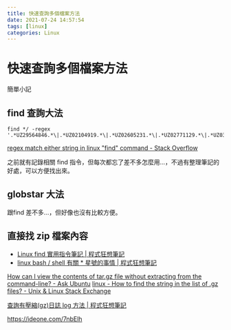 ```yaml
---
title: 快速查詢多個檔案方法
date: 2021-07-24 14:57:54
tags: [linux]
categories: Linux
---
```


# 快速查詢多個檔案方法

簡單小記

<!--more-->

## find 查詢大法

```
find */ -regex '.*UZ29564846.*\|.*UZ02104919.*\|.*UZ02605231.*\|.*UZ02771129.*\|.*UZ03128013.*\|.*UZ03645989.*\|.*UZ04195564.*\|.*UZ04258665.*\|.*UZ04572090.*\|.*UZ04582332.*\|.*UZ04795657.*\|.*UZ04795658.*\|.*UZ04805060.*\|.*UZ04906998.*\|.*UZ05422771.*\|.*UZ05959297.*\|.*UZ06513505.*\|.*UZ06513808.*\|.*UZ06557497.*\|.*UZ06627631.*\|.*UZ06844457.*\|.*UZ06858381.*\|.*UZ07690050.*\|.*UZ07745374.*\|.*UZ07973794.*\|.*UZ08481252.*\|.*UZ08483243.*\|.*UZ08994865.*\|.*UZ09219703.*\|.*UZ09617909.*\|.*UZ09744363.*\|.*UZ10085340.*\|.*UZ10147439.*\|.*UZ10265614.*\|.*UZ10349030.*\|.*UZ11080689.*\|.*UZ11113319.*\|.*UZ11239587.*\|.*UZ11340496.*\|.*UZ11358240.*\|.*UZ11369419.*\|.*UZ11574001.*\|.*UZ13383394.*\|.*UZ12044029.*\|.*UZ12052655.*\|.*UZ12305719.*\|.*UZ13379585.*\|.*UZ12380320.*\|.*UZ12512884.*\|.*UZ13031886.*\|.*UZ13178378.*\|.*UZ13221862.*\|.*UZ12812003.*\|.*UZ12897804.*\|.*UZ13218549.*\|.*UZ13219157.*\|.*UZ13740815.*\|.*UZ13740852.*\|.*UZ13813311.*\|.*UZ13971437.*\|.*UZ13991424.*\|.*UZ14256642.*\|.*UZ14325289.*\|.*UZ14450802.*\|.*UZ14490320.*\|.*UZ14610042.*\|.*UZ14629788.*\|.*UZ14676668.*\|.*UZ14725354.*\|.*UZ14781828.*\|.*UZ14847205.*\|.*UZ15257774.*\|.*UZ15368931.*\|.*UZ15508841.*\|.*UZ15715055.*\|.*UZ16018567.*\|.*UZ16265337.*\|.*UZ16390441.*\|.*UZ16515932.*\|.*UZ16624108.*\|.*UZ16746539.*\|.*UZ17064104.*\|.*UZ17324547.*\|.*UZ17336391.*\|.*UZ20836990.*\|.*UZ22806918.*\|.*UZ23183708.*\|.*UZ24312875.*\|.*UZ24380058.*\|.*UZ24602016.*'
```

[regex match either string in linux "find" command - Stack Overflow](https://stackoverflow.com/questions/19111067/regex-match-either-string-in-linux-find-command)

之前就有記錄相關 find 指令，但每次都忘了差不多怎麼用...，不過有整理筆記的好處，可以方便找出來。

## globstar 大法

跟find 差不多...，但好像也沒有比較方便。



## 直接找 zip 檔案內容

- [Linux find 實用指令筆記 | 程式狂想筆記](https://malagege.github.io/blog/2018/08/18/Linux-find-%E5%AF%A6%E7%94%A8%E6%8C%87%E4%BB%A4%E7%AD%86%E8%A8%98/)
- [linux bash / shell 有關 * 星號的事情 | 程式狂想筆記](https://malagege.github.io/blog/2020/01/21/linux-bash-shell-%E6%9C%89%E9%97%9C-%E6%98%9F%E8%99%9F%E7%9A%84%E4%BA%8B%E6%83%85/)






[How can I view the contents of tar.gz file without extracting from the command-line? - Ask Ubuntu](https://askubuntu.com/questions/392885/how-can-i-view-the-contents-of-tar-gz-file-without-extracting-from-the-command-l)
[linux - How to find the string in the list of .gz files? - Unix & Linux Stack Exchange](https://unix.stackexchange.com/questions/515569/how-to-find-the-string-in-the-list-of-gz-files)






[查詢有壓縮(gz)日誌 log 方法 | 程式狂想筆記](https://malagege.github.io/blog/2021/01/17/%E6%9F%A5%E8%A9%A2%E6%9C%89%E5%A3%93%E7%B8%AE-gz-%E6%97%A5%E8%AA%8C-log-%E6%96%B9%E6%B3%95/)


https://ideone.com/7nbElh
